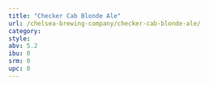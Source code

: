 ```yaml
---
title: "Checker Cab Blonde Ale"
url: /chelsea-brewing-company/checker-cab-blonde-ale/
category: 
style: 
abv: 5.2
ibu: 0
srm: 0
upc: 0
---
```


